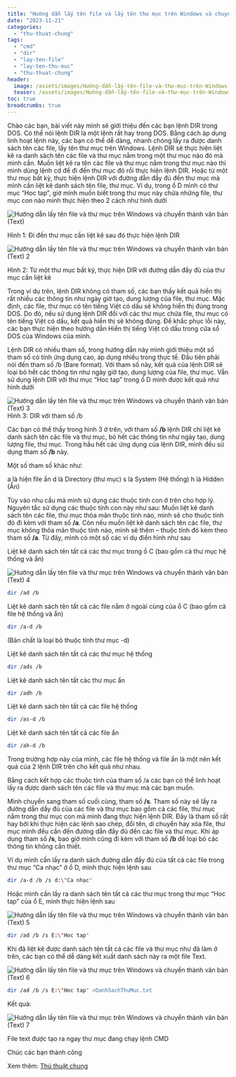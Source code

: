 ```yaml
---
title: "Hướng dẫn lấy tên file và lấy tên thư mục trên Windows và chuyển thành văn bản (Text)"
date: "2023-11-21"
categories: 
  - "thu-thuat-chung"
tags: 
  - "cmd"
  - "dir"
  - "lay-ten-file"
  - "lay-ten-thu-muc"
  - "thu-thuat-chung"
header:
  image: /assets/images/Hướng-dẫn-lấy-tên-file-và-thư-mục-trên-Windows-và-chuyển-thành-văn-bản-Text-2.png
  teaser: /assets/images/Hướng-dẫn-lấy-tên-file-và-thư-mục-trên-Windows-và-chuyển-thành-văn-bản-Text-2.png
toc: true
breadcrumbs: true
---
```


Chào các bạn, bài viết này mình sẽ giới thiệu đến các bạn lệnh DIR trong DOS. Có thể nói lệnh DIR là một lệnh rất hay trong DOS. Bằng cách áp dụng linh hoạt lệnh này, các bạn có thể dễ dàng, nhanh chóng lấy ra được danh sách tên các file, lấy tên thư mục trên Windows. Lệnh DIR sẽ thực hiện liệt kê ra danh sách tên các file và thư mục nằm trong một thư mục nào đó mà mình cần. Muốn liệt kê ra tên các file và thư mục nằm trong thư mục nào thì mình dùng lệnh cd để đi đến thư mục đó rồi thực hiện lệnh DIR. Hoặc từ một thư mục bất kỳ, thực hiện lệnh DIR với đường dẫn đầy đủ đến thư mục mà mình cần liệt kê danh sách tên file, thư mục. Ví dụ, trong ổ D mình có thư mục “Hoc tap”, giờ mình muốn biết trong thư mục này chứa những file, thư mục con nào mình thực hiện theo 2 cách như hình dưới

![Hướng dẫn lấy tên file và thư mục trên Windows và chuyển thành văn bản (Text)](/assets/images/Hướng-dẫn-lấy-tên-file-và-thư-mục-trên-Windows-và-chuyển-thành-văn-bản-Text.png)

Hình 1: Đi đến thư mục cần liệt kê sau đó thực hiện lệnh DIR

![Hướng dẫn lấy tên file và thư mục trên Windows và chuyển thành văn bản (Text) 2](/assets/images/Hướng-dẫn-lấy-tên-file-và-thư-mục-trên-Windows-và-chuyển-thành-văn-bản-Text-2.png)

Hình 2: Từ một thư mục bất kỳ, thực hiện DIR với đường dẫn đầy đủ của thư mục cần liệt kê

Trong ví dụ trên, lệnh DIR không có tham số, các bạn thấy kết quả hiển thị rất nhiều các thông tin như ngày giờ tạo, dung lượng của file, thư mục. Mặc định, các file, thư mục có tên tiếng Việt có dấu sẽ không hiển thị đúng trong DOS. Do đó, nếu sử dụng lệnh DIR đối với các thư mục chứa file, thư mục có tên tiếng Việt có dấu, kết quả hiển thị sẽ không đúng. Để khắc phục lỗi này, các bạn thực hiện theo hướng dẫn Hiển thị tiếng Việt có dấu trong cửa sổ DOS của Windows của mình.

Lệnh DIR có nhiều tham số, trong hướng dẫn này mình giới thiệu một số tham số có tính ứng dụng cao, áp dụng nhiều trong thực tế. Đầu tiên phải nói đến tham số /b (Bare format). Với tham số này, kết quả của lệnh DIR sẽ loại bỏ hết các thông tin như ngày giờ tạo, dung lượng của file, thư mục. Vẫn sử dụng lệnh DIR với thư mục “Hoc tap” trong ổ D mình được kết quả như hình dưới

![Hướng dẫn lấy tên file và thư mục trên Windows và chuyển thành văn bản (Text) 3](/assets/images/Hướng-dẫn-lấy-tên-file-và-thư-mục-trên-Windows-và-chuyển-thành-văn-bản-Text-3.png) 
Hình 3: DIR với tham số /b

Các bạn có thể thấy trong hình 3 ở trên, với tham số **/b** lệnh DIR chỉ liệt kê danh sách tên các file và thư mục, bỏ hết các thông tin như ngày tạo, dung lượng file, thư mục. Trong hầu hết các ứng dụng của lệnh DIR, mình đều sử dụng tham số **/b** này.

Một số tham số khác như:

a là hiện file ẩn d là Directory (thư mục) s là System (Hệ thống) h là Hidden (Ẩn)

Tùy vào nhu cầu mà mình sử dụng các thuộc tính con ở trên cho hợp lý. Nguyên tắc sử dụng các thuộc tính con này như sau: Muốn liệt kê danh sách tên các file, thư mục thỏa mãn thuộc tính nào, mình sẽ cho thuộc tính đó đi kèm với tham số **/a**. Còn nếu muốn liệt kê danh sách tên các file, thư mục không thỏa mãn thuộc tính nào, mình sẽ thêm – thuộc tính đó kèm theo tham số **/a**. Từ đây, mình có một số các ví dụ điển hình như sau

Liệt kê danh sách tên tất cả các thư mục trong ổ C (bao gồm cả thư mục hệ thống và ẩn)

![Hướng dẫn lấy tên file và thư mục trên Windows và chuyển thành văn bản (Text) 4](/assets/images/Hướng-dẫn-lấy-tên-file-và-thư-mục-trên-Windows-và-chuyển-thành-văn-bản-Text-4.png) 

```bash
dir /ad /b
```

Liệt kê danh sách tên tất cả các file nằm ở ngoài cùng của ổ C (bao gồm cả file hệ thống và ẩn)

```bash
dir /a-d /b
```

(Bản chất là loại bỏ thuộc tính thư mục -d)

Liệt kê danh sách tên tất cả các thư mục hệ thống

```bash
dir /ads /b
```

Liệt kê danh sách tên tất các thư mục ẩn

```bash
dir /adh /b
```

Liệt kê danh sách tên tất cả các file hệ thống

```bash
dir /as-d /b
```

Liệt kê danh sách tên tất cả các file ẩn

```bash
dir /ah-d /b
```

Trong trường hợp này của mình, các file hệ thống và file ẩn là một nên kết quả của 2 lệnh DIR trên cho kết quả như nhau.

Bằng cách kết hợp các thuộc tính của tham số /a các bạn có thể linh hoạt lấy ra được danh sách tên các file và thư mục mà các bạn muốn.

Mình chuyển sang tham số cuối cùng, tham số **/s**. Tham số này sẽ lấy ra đường dẫn dầy đủ của các file và thư mục bao gồm cả các file, thư mục nằm trong thư mục con mà mình đang thực hiện lệnh DIR. Đây là tham số rất hay bởi khi thực hiện các lệnh sao chép, đổi tên, di chuyển hay xóa file, thư mục mình đều cần đến đường dẫn đầy đủ đến các file và thư mục. Khi áp dụng tham số **/s**, bao giờ mình cũng đi kèm với tham số **/b** để loại bỏ các thông tin không cần thiết.

Ví dụ mình cần lấy ra danh sách đường dẫn đầy đủ của tất cả các file trong thư mục “Ca nhạc” ở ổ D, mình thực hiện lệnh sau

```bash
dir /a-d /b /s d:\"Ca nhạc"
```
Hoặc mình cần lấy ra danh sách tên tất cả các thư mục trong thư mục “Hoc tap” của ổ E, mình thực hiện lệnh sau

![Hướng dẫn lấy tên file và thư mục trên Windows và chuyển thành văn bản (Text) 5](/assets/images/Hướng-dẫn-lấy-tên-file-và-thư-mục-trên-Windows-và-chuyển-thành-văn-bản-Text-5.png) 

```bash
dir /ad /b /s E:\"Hoc tap"
```

Khi đã liệt kê được danh sách tên tất cả các file và thư mục như đã làm ở trên, các bạn có thể dễ dàng kết xuất danh sách này ra một file Text.

![Hướng dẫn lấy tên file và thư mục trên Windows và chuyển thành văn bản (Text) 6](/assets/images/Hướng-dẫn-lấy-tên-file-và-thư-mục-trên-Windows-và-chuyển-thành-văn-bản-Text-6.png)

```bash
dir /ad /b /s E:\"Hoc tap" >DanhSachThuMuc.txt
```

Kết quả:

![Hướng dẫn lấy tên file và thư mục trên Windows và chuyển thành văn bản (Text) 7](/assets/images/Hướng-dẫn-lấy-tên-file-và-thư-mục-trên-Windows-và-chuyển-thành-văn-bản-Text-7.png)

File text được tạo ra ngay thư mục đang chạy lệnh CMD

Chúc các bạn thành công

Xem thêm: [Thủ thuật chung](https://sofsog.com/thu-thuat-chung)